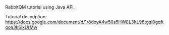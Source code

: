 RabbitQM tutorial using Java API.

Tutorial description:
https://docs.google.com/document/d/1r8doyA4w50s5HWEL3ItL98tgql0gqftgoa3kSixUrMw
